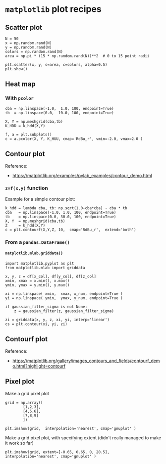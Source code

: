 # `matplotlib` plot recipes

## Scatter plot

~~~~
N = 50
x = np.random.rand(N)
y = np.random.rand(N)
colors = np.random.rand(N)
area = np.pi * (15 * np.random.rand(N))**2  # 0 to 15 point radii

plt.scatter(x, y, s=area, c=colors, alpha=0.5)
plt.show()
~~~~


## Heat map

### With `pcolor`

~~~~
cba = np.linspace(-1.0,  1.0, 100, endpoint=True)
tb  = np.linspace(0.0,  10.0, 100, endpoint=True)

X, Y = np.meshgrid(cba,tb)
K_HDD = k_hdd(X,Y)

f, a = plt.subplots()
c = a.pcolor(X, Y, K_HUU, cmap='RdBu_r', vmin=-2.0, vmax=2.0 )
~~~~


## Contour plot

Reference:
- https://matplotlib.org/examples/pylab_examples/contour_demo.html

### `z=f(x,y)` function

Example for a simple contour plot:

~~~~
k_hdd = lambda cba, tb: np.sqrt(1.0-cba*cba) - cba * tb
cba   = np.linspace(-1.0, 1.0, 100, endpoint=True)
tb    = np.linspace(0.0, 30.0, 100, endpoint=True)
X, Y  = np.meshgrid(cba,tb)
Z     = k_hdd(X,Y)
c = plt.contourf(X,Y,Z, 10,  cmap='RdBu_r',  extend='both')
~~~~

### From a `pandas.DataFrame()`


#### `matplotlib.mlab.griddata()` 

~~~~
import matplotlib.pyplot as plt
from matplotlib.mlab import griddata

x, y, z = df[x_col], df[y_col], df[z_col]
xmin, xmax = x.min(), x.max()
ymin, ymax = y.min(), y.max()

xi = np.linspace( xmin,  xmax, x_num, endpoint=True )
yi = np.linspace( ymin,  ymax, y_num, endpoint=True )

if gaussian_filter_sigma is not None:
    z = gaussian_filter(z, gaussian_filter_sigma)

zi = griddata(x, y, z, xi, yi, interp='linear')
cs = plt.contour(xi, yi, zi)
~~~~


## Contourf plot

Reference:
- https://matplotlib.org/gallery/images_contours_and_fields/contourf_demo.html?highlight=contourf

## Pixel plot

Make a grid pixel plot

~~~~
grid = np.array([
        [1,2,3],
        [4,5,6],
        [7,8,9]
        ])

plt.imshow(grid,  interpolation='nearest', cmap='gnuplot' )
~~~~


Make a grid pixel plot, with specifying extent (didn't really managed to make it work so far)

~~~~
plt.imshow(grid, extent=[-0.65, 0.65, 0, 20.5], interpolation='nearest', cmap='gnuplot' )
~~~~

